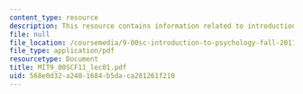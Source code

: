 ```yaml
---
content_type: resource
description: This resource contains information related to introduction to psychology.
file: null
file_location: /coursemedia/9-00sc-introduction-to-psychology-fall-2011/568e0d32a2401684b5daca281261f210_MIT9_00SCF11_lec01.pdf
file_type: application/pdf
resourcetype: Document
title: MIT9_00SCF11_lec01.pdf
uid: 568e0d32-a240-1684-b5da-ca281261f210
---
```

